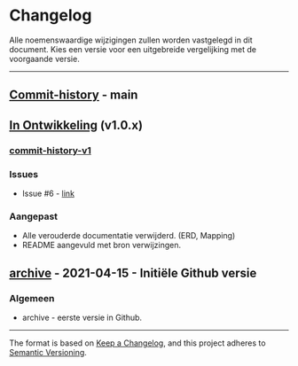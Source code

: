 # Changelog
Alle noemenswaardige wijzigingen zullen worden vastgelegd in dit document. 
Kies een versie voor een uitgebreide vergelijking met de voorgaande versie.

---
## [Commit-history] - main


## [In Ontwikkeling] (v1.0.x)
### [commit-history-v1]

### Issues
- Issue #6 - [link](https://github.com/iStandaarden/iWlz-bemiddeling/issues/6)

### Aangepast
- Alle verouderde documentatie verwijderd. (ERD, Mapping)
- README aangevuld met bron verwijzingen. 



## [archive] - 2021-04-15 - Initiële Github versie
### Algemeen
- archive - eerste versie in Github. 

[unreleased]: https://github.com/iStandaarden/iWlz-bemiddeling/compare/main...archive

[In ontwikkeling]: https://github.com/iStandaarden/iWlz-indicatie/compare/master..v1.0
[commit-history]: https://github.com/iStandaarden/iWlz-bemiddeling/commits/main
[commit-history-v1]: https://github.com/iStandaarden/iWlz-bemiddeling/commits/v1.0

[archive]: https://github.com/iStandaarden/iWlz-bemiddeling/releases/tag/archive

---
The format is based on [Keep a Changelog](https://keepachangelog.com/en/1.0.0/),
and this project adheres to [Semantic Versioning](https://semver.org/spec/v2.0.0.html).